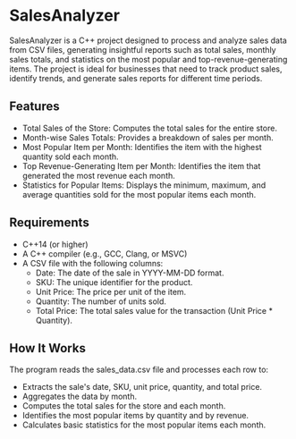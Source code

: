 # SalesAnalyzer

SalesAnalyzer is a C++ project designed to process and analyze sales data from CSV files, generating insightful reports such as total sales, monthly sales totals, and statistics on the most popular and top-revenue-generating items. The project is ideal for businesses that need to track product sales, identify trends, and generate sales reports for different time periods.

## Features

-   Total Sales of the Store: Computes the total sales for the entire store.
-   Month-wise Sales Totals: Provides a breakdown of sales per month.
-   Most Popular Item per Month: Identifies the item with the highest quantity sold each month.
-   Top Revenue-Generating Item per Month: Identifies the item that generated the most revenue each month.
-   Statistics for Popular Items: Displays the minimum, maximum, and average quantities sold for the most popular items each month.

## Requirements

-   C++14 (or higher)
-   A C++ compiler (e.g., GCC, Clang, or MSVC)
-   A CSV file with the following columns:
    -   Date: The date of the sale in YYYY-MM-DD format.
    -   SKU: The unique identifier for the product.
    -   Unit Price: The price per unit of the item.
    -   Quantity: The number of units sold.
    -   Total Price: The total sales value for the transaction (Unit Price * Quantity).


## How It Works

The program reads the sales_data.csv file and processes each row to:

-   Extracts the sale's date, SKU, unit price, quantity, and total price.
-   Aggregates the data by month.
-   Computes the total sales for the store and each month.
-   Identifies the most popular items by quantity and by revenue.
-   Calculates basic statistics for the most popular items each month.